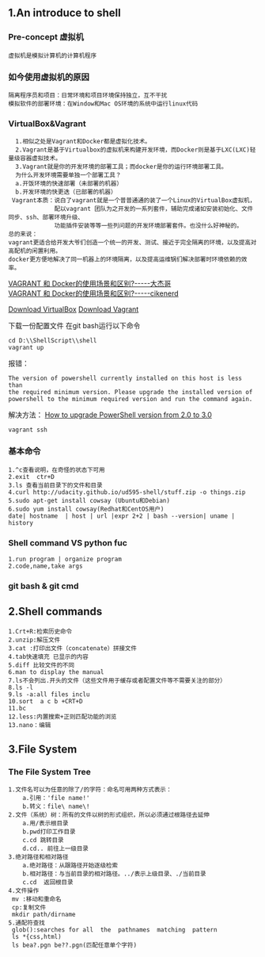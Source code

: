 
## 1.An introduce to shell 
### Pre-concept 虚拟机
    虚拟机是模拟计算机的计算机程序
### 如今使用虚拟机的原因
    隔离程序员和项目：日常环境和项目环境保持独立，互不干扰
    模拟软件的部署环境：在Window和Mac OS环境的系统中运行linux代码
### VirtualBox&Vagrant
      1.相似之处是Vagrant和Docker都是虚拟化技术。
      2.Vagrant是基于Virtualbox的虚拟机来构建开发环境，而Docker则是基于LXC(LXC)轻量级容器虚拟技术。  
      3.Vagrant就是你的开发环境的部署工具；而docker是你的运行环境部署工具。
      为什么开发环境需要单独一个部署工具？
      a.开饭环境的快速部署（未部署的机器）
      b.开发环境的快更迭（已部署的机器）
     Vagrant本质：说白了vagrant就是一个普普通通的装了一个Linux的VirtualBox虚拟机，
                 配以vagrant 团队为之开发的一系列套件，辅助完成诸如安装初始化、文件同步、ssh、部署环境升级、
                 功能插件安装等等一些列问题的开发环境部署套件。也没什么好神秘的。
    总的来说：
    vagrant更适合给开发大爷们创造一个统一的开发、测试、接近于完全隔离的环境，以及提高对高配机的闲置利用。
    docker更方便地解决了同一机器上的环境隔离，以及提高运维锅们解决部署时环境依赖的效率。



[VAGRANT 和 Docker的使用场景和区别?-----大杰哥](https://www.zhihu.com/question/32324376/answer/123239426)  
[VAGRANT 和 Docker的使用场景和区别?-----cikenerd](https://www.zhihu.com/question/32324376/answer/91562849)


   [Download VirtualBox](https://www.virtualbox.org/wiki/Downloads)
   [Download Vagrant](https://www.vagrantup.com/downloads.html)
   

下载一份配置文件
在git bash运行以下命令
```
cd D:\\ShellScript\\shell
vagrant up

```
报错：
```
The version of powershell currently installed on this host is less than
the required minimum version. Please upgrade the installed version of
powershell to the minimum required version and run the command again.
```
解决方法：
[How to upgrade PowerShell version from 2.0 to 3.0](https://stackoverflow.com/questions/19902239/how-to-upgrade-powershell-version-from-2-0-to-3-0?utm_medium=organic&utm_source=google_rich_qa&utm_campaign=google_rich_qa)
```
vagrant ssh
```

### 基本命令
    1.^c查看说明，在奇怪的状态下可用
    2.exit  ctr+D
    3.ls 查看当前目录下的文件和目录
    4.curl http://udacity.github.io/ud595-shell/stuff.zip -o things.zip
    5.sudo apt-get install cowsay (Ubuntu和Debian)
    6.sudo yum install cowsay(Redhat和CentOS用户)
    date| hostname  | host | url |expr 2+2 | bash --version| uname | history

### Shell command VS python fuc
    1.run program | organize program
    2.code,name,take args

### git bash & git cmd

## 2.Shell commands
    1.Crt+R:检索历史命令
    2.unzip:解压文件
    3.cat :打印出文件（concatenate）拼接文件
    4.tab快速填充 已显示的内容
    5.diff 比较文件的不同
    6.man to display the manual
    7.ls不会列出.开头的文件（这些文件用于缓存或者配置文件等不需要关注的部分）
    8.ls -l
    9.ls -a:all files inclu
    10.sort  a c b +CRT+D
    11.bc
    12.less:内置搜索+正则匹配功能的浏览
    13.nano：编辑

## 3.File System
###  The File System Tree
    1.文件名可以为任意的除了/的字符：命名可用两种方式表示：
        a.引用：'file name!'
        b.转义：file\ name\!
    2.文件（系统）树：所有的文件以树的形式组织，所以必须通过根路径去延伸
        a.用/表示根目录
        b.pwd打印工作目录
        c.cd 跳转目录 
        d.cd.. 前往上一级目录
    3.绝对路径和相对路径
        a.绝对路径：从跟路径开始逐级检索
        b.相对路径：与当前目录的相对路径。../表示上级目录、./当前目录
        c.cd  返回根目录
    4.文件操作
     mv :移动和重命名
     cp:复制文件 
     mkdir path/dirname  
    5.通配符查找
     glob():searches for all  the  pathnames  matching  pattern
     ls *{css,html)
     ls bea?.pgn be??.pgn(匹配任意单个字符)
